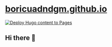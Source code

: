 # [boricuadndgm.github.io]

[![Deploy Hugo content to Pages](https://github.com/boricuadndgm/boricuadndgm/actions/workflows/hugo.yml/badge.svg)](https://github.com/boricuadndgm/boricuadndgm/actions/workflows/hugo.yml)

## Hi there 👋

<!--
**boricuadndgm/boricuadndgm** is a ✨ _special_ ✨ repository because its `README.md` (this file) appears on your GitHub profile.

Here are some ideas to get you started:

- 🔭 I’m currently working on ...
- 🌱 I’m currently learning ...
- 👯 I’m looking to collaborate on ...
- 🤔 I’m looking for help with ...
- 💬 Ask me about ...
- 📫 How to reach me: ...
- 😄 Pronouns: ...
- ⚡ Fun fact: ...
-->

[boricuadndgm.github.io]: https://boricuadndgm.github.io/boricuadndgm/
